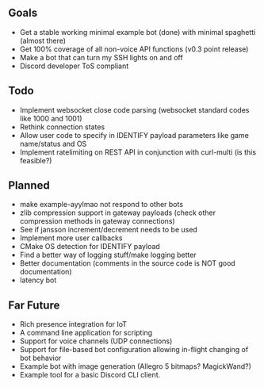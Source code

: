 ## Goals
* Get a stable working minimal example bot (done) with minimal spaghetti (almost there)
* Get 100% coverage of all non-voice API functions (v0.3 point release)
* Make a bot that can turn my SSH lights on and off
* Discord developer ToS compliant

## Todo
* Implement websocket close code parsing (websocket standard codes like 1000 and 1001)
* Rethink connection states
* Allow user code to specify in IDENTIFY payload parameters like game name/status and OS
* Implement ratelimiting on REST API in conjunction with curl-multi (is this feasible?)

## Planned
* make example-ayylmao not respond to other bots
* zlib compression support in gateway payloads (check other compression methods in gateway connections)
* See if jansson increment/decrement needs to be used
* Implement more user callbacks
* CMake OS detection for IDENTIFY payload
* Find a better way of logging stuff/make logging better
* Better documentation (comments in the source code is NOT good documentation)
* latency bot

## Far Future
* Rich presence integration for IoT
* A command line application for scripting
* Support for voice channels (UDP connections)
* Support for file-based bot configuration allowing in-flight changing of bot behavior
* Example bot with image generation (Allegro 5 bitmaps? MagickWand?)
* Example tool for a basic Discord CLI client.